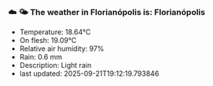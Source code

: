 ### ☁️ 🌤️  The weather in Florianópolis is: Florianópolis

- Temperature: 18.64°C
- On flesh: 19.09°C
- Relative air humidity: 97%
- Rain: 0.6 mm
- Description: Light rain
- last updated: 2025-09-21T19:12:19.793846
